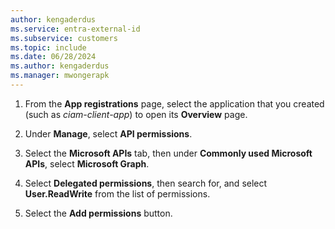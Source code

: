```yaml
---
author: kengaderdus
ms.service: entra-external-id
ms.subservice: customers
ms.topic: include
ms.date: 06/28/2024
ms.author: kengaderdus
ms.manager: mwongerapk
---
```


1. From the **App registrations** page, select the application that you created (such as *ciam-client-app*) to open its **Overview** page.

1. Under **Manage**, select **API permissions**.

1. Select the **Microsoft APIs** tab, then under **Commonly used Microsoft APIs**, select **Microsoft Graph**.

1. Select **Delegated permissions**, then search for, and select **User.ReadWrite** from the list of permissions.

1. Select the **Add permissions** button.